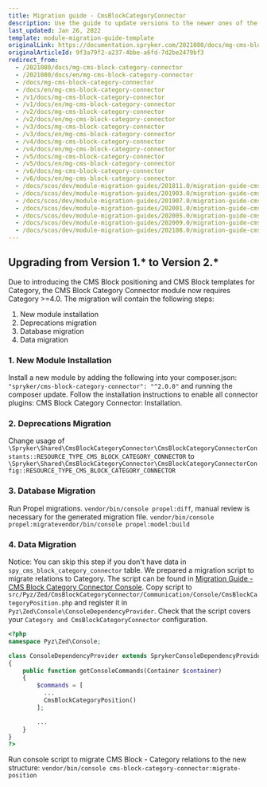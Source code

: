 ```yaml
---
title: Migration guide - CmsBlockCategoryConnector
description: Use the guide to update versions to the newer ones of the CMS Block Category Connector module.
last_updated: Jan 26, 2022
template: module-migration-guide-template
originalLink: https://documentation.spryker.com/2021080/docs/mg-cms-block-category-connector
originalArticleId: 9f3a79f2-a237-4bbe-a6fd-7d2be2479bf3
redirect_from:
  - /2021080/docs/mg-cms-block-category-connector
  - /2021080/docs/en/mg-cms-block-category-connector
  - /docs/mg-cms-block-category-connector
  - /docs/en/mg-cms-block-category-connector
  - /v1/docs/mg-cms-block-category-connector
  - /v1/docs/en/mg-cms-block-category-connector
  - /v2/docs/mg-cms-block-category-connector
  - /v2/docs/en/mg-cms-block-category-connector
  - /v3/docs/mg-cms-block-category-connector
  - /v3/docs/en/mg-cms-block-category-connector
  - /v4/docs/mg-cms-block-category-connector
  - /v4/docs/en/mg-cms-block-category-connector
  - /v5/docs/mg-cms-block-category-connector
  - /v5/docs/en/mg-cms-block-category-connector
  - /v6/docs/mg-cms-block-category-connector
  - /v6/docs/en/mg-cms-block-category-connector
  - /docs/scos/dev/module-migration-guides/201811.0/migration-guide-cms-block-category-connector.html
  - /docs/scos/dev/module-migration-guides/201903.0/migration-guide-cms-block-category-connector.html
  - /docs/scos/dev/module-migration-guides/201907.0/migration-guide-cms-block-category-connector.html
  - /docs/scos/dev/module-migration-guides/202001.0/migration-guide-cms-block-category-connector.html
  - /docs/scos/dev/module-migration-guides/202005.0/migration-guide-cms-block-category-connector.html
  - /docs/scos/dev/module-migration-guides/202009.0/migration-guide-cms-block-category-connector.html
  - /docs/scos/dev/module-migration-guides/202108.0/migration-guide-cms-block-category-connector.html
---
```


## Upgrading from Version 1.* to Version 2.*

Due to introducing the CMS Block positioning and CMS Block templates for Category, the CMS Block Category Connector module now requires Category >=4.0.
The migration will contain the following steps:

1. New module installation
2. Deprecations migration
3. Database migration
4. Data migration

### 1. New Module Installation

Install a new module by adding the following into your composer.json: `"spryker/cms-block-category-connector": "^2.0.0"` and running the composer update.
Follow the installation instructions to enable all connector plugins: CMS Block Category Connector: Installation.

### 2. Deprecations Migration

Change usage of `\Spryker\Shared\CmsBlockCategoryConnector\CmsBlockCategoryConnectorConstants::RESOURCE_TYPE_CMS_BLOCK_CATEGORY_CONNECTOR` to `\Spryker\Shared\CmsBlockCategoryConnector\CmsBlockCategoryConnectorConfig::RESOURCE_TYPE_CMS_BLOCK_CATEGORY_CONNECTOR`

### 3. Database Migration

Run Propel migrations.  `vendor/bin/console propel:diff`, manual review is necessary for the generated migration file. `vendor/bin/console propel:migratevendor/bin/console propel:model:build`

### 4. Data Migration

Notice: You can skip this step if you don't have data in `spy_cms_block_category_connector` table.
We prepared a migration script to migrate relations to Category.
The script can be found in [Migration Guide - CMS Block Category Connector Console](/docs/scos/dev/module-migration-guides/migration-guide-cms-block-category-connector-migration-console.html).
Copy script to `src/Pyz/Zed/CmsBlockCategoryConnector/Communication/Console/CmsBlockCategoryPosition.php` and register it in `Pyz\Zed\Console\ConsoleDependencyProvider`.
Check that the script covers your `Category and CmsBlockCategoryConnector` configuration.


```php
<?php
namespace Pyz\Zed\Console;

class ConsoleDependencyProvider extends SprykerConsoleDependencyProvider
{
    public function getConsoleCommands(Container $container)
    {
        $commands = [
          ...
          CmsBlockCategoryPosition()
        ];

        ...
    }
}
?>
```

Run console script to migrate CMS Block - Category relations to the new structure: `vendor/bin/console cms-block-category-connector:migrate-position`
<!-- Last review date: Aug 30, 2017-- by Denis Turkov -->
